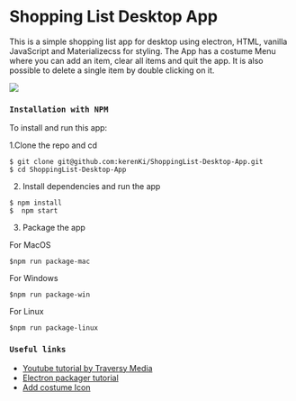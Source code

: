 # Shopping List Desktop App
This is a simple shopping list app for desktop using electron, HTML, vanilla JavaScript and Materializecss for styling.
The App has a costume Menu where you can add an item, clear all items and quit the app.
It is also possible to delete a single item by double clicking on it.

![](ShoppingListGIF.gif)


### `Installation with NPM`

To install and run this app:

1.Clone the repo and cd 

```
$ git clone git@github.com:kerenKi/ShoppingList-Desktop-App.git
$ cd ShoppingList-Desktop-App
```

2. Install dependencies and run the app

```
$ npm install
$  npm start
```

3. Package the app

For MacOS
```
$npm run package-mac
```

For Windows
```
$npm run package-win
```
For Linux
```
$npm run package-linux
```

### `Useful links`
- [Youtube tutorial by Traversy Media](https://www.youtube.com/watch?v=kN1Czs0m1SU&t=2s)
- [Electron packager tutorial](https://www.christianengvall.se/electron-packager-tutorial/)
- [Add costume Icon](https://www.christianengvall.se/electron-app-icons/)
